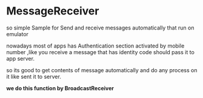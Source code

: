 # MessageReceiver
so simple Sample for Send and receive messages automatically that run on emulator

nowadays most of apps has Authentication section activated by mobile number ,like you receive a message that has identity code should 
pass it to app server.

so its good to get contents of message automatically and do any process on it like sent it to server.

**we do this function by BroadcastReceiver**
